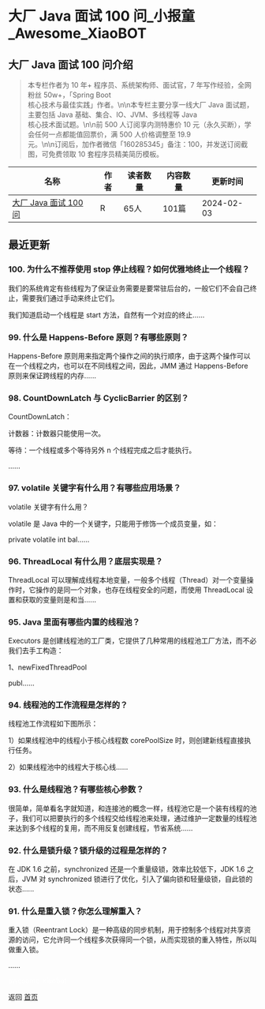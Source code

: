 # 大厂 Java 面试 100 问_小报童_Awesome_XiaoBOT

## 大厂 Java 面试 100 问介绍
> 本专栏作者为 10 年+ 程序员、系统架构师、面试官，7 年写作经验，全网粉丝 50w+，「Spring Boot  
核心技术与最佳实践」作者。\n\n本专栏主要分享一线大厂 Java 面试题，主要包括 Java 基础、集合、IO、JVM、多线程等 Java  
核心技术面试题。\n\n前 500 人订阅享内测特惠价 10 元（永久买断），学会任何一点都能值回票价，满 500 人价格调整至 19.9  
元。\n\n订阅后，加作者微信「160285345」备注：100，并发送订阅截图，可免费领取 10 套程序员精美简历模板。  
  


|名称|作者|读者数量|内容数量|更新时间|
|---|---|---|---|---|
|[大厂 Java 面试 100 问](https://xiaobot.net/p/java-ms-100?refer=0b133df9-27dc-423b-8101-639049001c13)|R|65人|101篇|2024-02-03|

## 最近更新
### 100\. 为什么不推荐使用 stop 停止线程？如何优雅地终止一个线程？

我们的系统肯定有些线程为了保证业务需要是要常驻后台的，一般它们不会自己终止，需要我们通过手动来终止它们。

我们知道启动一个线程是 start 方法，自然有一个对应的终止......

### 99\. 什么是 Happens-Before 原则？有哪些原则？

Happens-Before 原则用来指定两个操作之间的执行顺序，由于这两个操作可以在一个线程之内，也可以在不同线程之间，因此，JMM 通过
Happens-Before 原则来保证跨线程的内存......

### 98\. CountDownLatch 与 CyclicBarrier 的区别？

CountDownLatch：

计数器：计数器只能使用一次。

等待：一个线程或多个等待另外 n 个线程完成之后才能执行。

......

### 97\. volatile 关键字有什么用？有哪些应用场景？

volatile 关键字有什么用？

volatile 是 Java 中的一个关键字，只能用于修饰一个成员变量，如：

 private volatile int bal......

### 96\. ThreadLocal 有什么用？底层实现是？

ThreadLocal 可以理解成线程本地变量，一般多个线程（Thread）对一个变量操作时，它操作的是同一个对象，也存在线程安全的问题，而使用
ThreadLocal 设置和获取的变量则是和当......

### 95\. Java 里面有哪些内置的线程池？

Executors 是创建线程池的工厂类，它提供了几种常用的线程池工厂方法，而不必我们去手工构造：

1、newFixedThreadPool

 publ......

### 94\. 线程池的工作流程是怎样的？

线程池工作流程如下图所示：

1）如果线程池中的线程小于核心线程数 corePoolSize 时，则创建新线程直接执行任务。

2）如果线程池中的线程大于核心线......

### 93\. 什么是线程池？有哪些核心参数？

很简单，简单看名字就知道，和连接池的概念一样，线程池它是一个装有线程的池子，我们可以把要执行的多个线程交给线程池来处理，通过维护一定数量的线程池来达到多个线程的复用，而不用反复创建线程，节省系统......

### 92\. 什么是锁升级？锁升级的过程是怎样的？

在 JDK 1.6 之前，synchronized 还是一个重量级锁，效率比较低下，JDK 1.6 之后，JVM 对 synchronized
锁进行了优化，引入了偏向锁和轻量级锁，自此锁的状态......

### 91\. 什么是重入锁？你怎么理解重入？

重入锁（Reentrant
Lock）是一种高级的同步机制，用于控制多个线程对共享资源的访问，它允许同一个线程多次获得同一个锁，从而实现锁的重入特性，所以叫做重入锁。

......


<a href="https://github.com/Reno9527/awesome-xiaobot" style="color: white; text-decoration: none;">awesome-xiaobot</a>

返回 [首页](../README.md)
